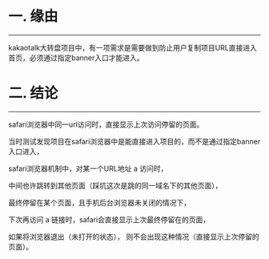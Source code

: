 # **一.  缘由**

---

kakaotalk大转盘项目中，有一项需求是需要做到防止用户复制项目URL直接进入首页，必须通过指定banner入口才能进入。

# **二.  结论**

---

safari浏览器中同一url访问时，直接显示上次访问停留的页面。

当时测试发现项目在safari浏览器中是能直接进入项目的，而不是通过指定banner入口进入，

safari浏览器机制中，对某一个URL地址 a 访问时，

中间也许跳转到其他页面（踩坑这次是跳的同一域名下的其他页面），

最终停留在某个页面，且手机后台浏览器未关闭的情况下，

下次再访问 a 链接时，safari会直接显示上次最终停留在的页面，

如果将浏览器退出（未打开的状态）， 则不会出现这种情况（直接显示上次停留的页面）。





